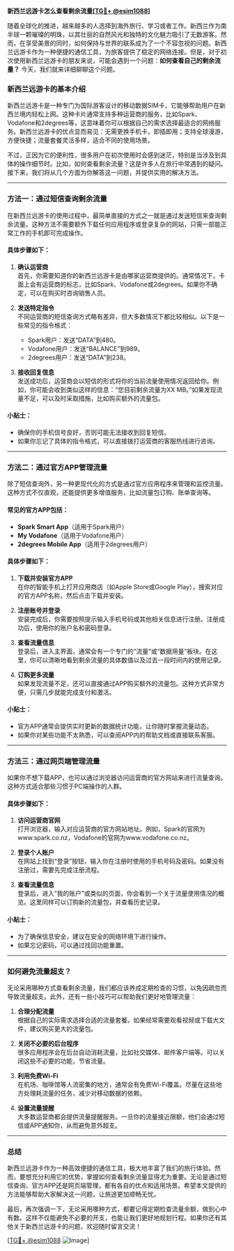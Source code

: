 **新西兰远游卡怎么查看剩余流量[[TG💪+ @esim1088](https://t.me/s/esim1088)]**

随着全球化的推进，越来越多的人选择到海外旅行、学习或者工作。新西兰作为南半球一颗璀璨的明珠，以其壮丽的自然风光和独特的文化魅力吸引了无数游客。然而，在享受美景的同时，如何保持与世界的联系成为了一个不容忽视的问题。新西兰远游卡作为一种便捷的通信工具，为旅客提供了稳定的网络连接。但是，对于初次使用新西兰远游卡的朋友来说，可能会遇到一个问题：**如何查看自己的剩余流量？** 今天，我们就来详细聊聊这个问题。

### 新西兰远游卡的基本介绍

新西兰远游卡是一种专门为国际游客设计的移动数据SIM卡，它能够帮助用户在新西兰境内轻松上网。这种卡片通常支持多种运营商的服务，比如Spark、Vodafone和2degrees等，这意味着你可以根据自己的需求选择最适合的网络服务。新西兰远游卡的优点显而易见：无需更换手机卡，即插即用；支持全球漫游，方便快捷；流量套餐灵活多样，适合不同的使用场景。

不过，正因为它的便利性，很多用户在初次使用时会感到迷茫，特别是当涉及到具体的操作细节时。比如，如何查看剩余流量？这是许多人在旅行中常遇到的疑问。接下来，我们将从几个方面为你解答这一问题，并提供实用的解决方法。

---

### 方法一：通过短信查询剩余流量

在新西兰远游卡的使用过程中，最简单直接的方式之一就是通过发送短信来查询剩余流量。这种方法不需要额外下载任何应用程序或登录复杂的网站，只需一部能正常工作的手机即可完成操作。

#### 具体步骤如下：

1. **确认运营商**  
   首先，你需要知道你的新西兰远游卡是由哪家运营商提供的。通常情况下，卡面上会有运营商的标志，比如Spark、Vodafone或2degrees。如果你不确定，可以在购买时咨询销售人员。

2. **发送特定指令**  
   不同运营商的短信查询方式略有差异，但大多数情况下都比较相似。以下是一些常见的指令格式：
   - Spark用户：发送“DATA”到480。
   - Vodafone用户：发送“BALANCE”到989。
   - 2degrees用户：发送“DATA”到238。

3. **接收回复信息**  
   发送成功后，运营商会以短信的形式将你的当前流量使用情况返回给你。例如，你可能会收到类似这样的信息：“您目前剩余流量为XX MB。”如果发现流量不足，可以及时采取措施，比如购买额外的流量包。

#### 小贴士：
- 确保你的手机信号良好，否则可能无法接收到回复短信。
- 如果你忘记了具体的指令格式，可以直接拨打运营商的客服热线进行咨询。

---

### 方法二：通过官方APP管理流量

除了短信查询外，另一种更现代化的方式是通过官方应用程序来管理和监控流量。这种方式不仅直观，还能提供更多增值服务，比如流量包订购、账单查询等。

#### 常见的官方APP包括：
- **Spark Smart App**（适用于Spark用户）  
- **My Vodafone**（适用于Vodafone用户）  
- **2degrees Mobile App**（适用于2degrees用户）

#### 具体步骤如下：

1. **下载并安装官方APP**  
   在你的智能手机上打开应用商店（如Apple Store或Google Play），搜索对应的官方APP名称，然后点击下载并安装。

2. **注册账号并登录**  
   安装完成后，你需要按照提示输入手机号码或其他相关信息进行注册。注册成功后，使用你的账户名和密码登录。

3. **查看流量信息**  
   登录后，进入主界面，通常会有一个专门的“流量”或“数据用量”板块。在这里，你可以清晰地看到剩余流量的具体数值以及过去一段时间内的使用记录。

4. **订购更多流量**  
   如果发现流量不足，还可以直接通过APP购买额外的流量包。这种方式非常方便，只需几步就能完成支付和激活。

#### 小贴士：
- 官方APP通常会提供实时更新的数据统计功能，让你随时掌握流量动态。
- 如果你对某些功能不太熟悉，可以查阅APP内的帮助文档或直接联系客服。

---

### 方法三：通过网页端管理流量

如果你不想下载APP，也可以通过浏览器访问运营商的官方网站来进行流量查询。这种方式适合那些习惯于PC端操作的人群。

#### 具体步骤如下：

1. **访问运营商官网**  
   打开浏览器，输入对应运营商的官方网站地址。例如，Spark的官网为www.spark.co.nz，Vodafone的官网为www.vodafone.co.nz。

2. **登录个人账户**  
   在网站上找到“登录”按钮，输入你在注册时使用的手机号码及密码。如果没有注册过，需要先完成注册流程。

3. **查看流量信息**  
   登录后，进入“我的账户”或类似的页面，你会看到一个关于流量使用情况的概览。这里同样可以订购新的流量包，并查看历史记录。

#### 小贴士：
- 为了确保信息安全，建议在安全的网络环境下进行操作。
- 如果忘记密码，可以通过找回功能重置。

---

### 如何避免流量超支？

无论采用哪种方式查看剩余流量，我们都应该养成定期检查的习惯，以免因疏忽而导致流量超支。此外，还有一些小技巧可以帮助我们更好地管理流量：

1. **合理分配流量**  
   根据自己的实际需求选择合适的流量套餐。如果经常需要观看视频或下载大文件，建议购买更大的流量包。

2. **关闭不必要的后台程序**  
   很多应用程序会在后台自动消耗流量，比如社交媒体、邮件客户端等。可以关闭这些不必要的功能，节省流量。

3. **利用免费Wi-Fi**  
   在机场、咖啡馆等人流密集的地方，通常会有免费Wi-Fi覆盖。尽量在这些地方处理耗流量的任务，减少对移动数据的依赖。

4. **设置流量提醒**  
   大多数运营商都会提供流量提醒服务。一旦你的流量接近限额，他们会通过短信或APP通知你，从而避免意外超支。

---

### 总结

新西兰远游卡作为一种高效便捷的通信工具，极大地丰富了我们的旅行体验。然而，要想充分利用它的优势，掌握如何查看剩余流量显得尤为重要。无论是通过短信查询、官方APP还是网页端管理，都有各自的优点和适用场景。希望本文提供的方法能够帮助大家解决这一问题，让旅途更加顺畅无忧。

最后，再次强调一下，无论采用哪种方式，都要记得定期检查流量余额，做到心中有数。这样不仅能避免不必要的开支，也能让我们更好地规划行程。如果你还有其他关于新西兰远游卡的问题，欢迎随时留言交流！

[[TG💪+ @esim1088](https://t.me/s/esim1088) ![Image](https://i.postimg.cc/4NQfJmqS/Snipaste-2025-05-13-00-14-12.png)]